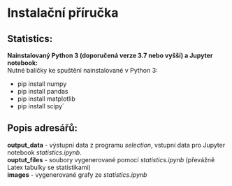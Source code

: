 # Instalační příručka
## Statistics: 
**Nainstalovaný Python 3 (doporučená verze 3.7 nebo vyšší) a Jupyter notebook:** \
Nutné balíčky ke spuštění nainstalované v Python 3:
- pip install numpy
- pip install pandas
- pip install matplotlib
- pip install scipy´

## Popis adresářů:
**output_data** - výstupní data z programu *selection*, vstupní data pro Jupyter notebook *statistics.ipynb*. \
**ouptut_files** - soubory vygenerované pomocí *statistics.ipynb* (převážně Latex tabulky se statistikami) \
**images** - vygenerované grafy ze *statistics.ipynb*